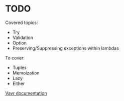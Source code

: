 # TODO

Covered topics:

* Try
* Validation
* Option
* Preserving/Suppressing exceptions within lambdas

To cover:
* Tuples
* Memoization
* Lazy
* Either 


[Vavr documentation](https://docs.vavr.io/#_introduction)